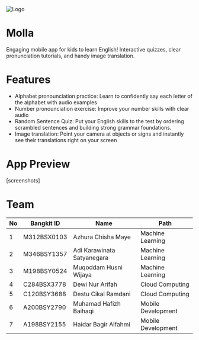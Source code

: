 ![Logo](https://storage.googleapis.com/molla-image-bucket/logo_molla_figma.png)
# Molla
Engaging mobile app for kids to learn English! Interactive quizzes, clear pronunciation tutorials, and handy image translation.

# Features
- Alphabet pronounciation practice: Learn to confidently say each letter of the alphabet with audio examples
- Number pronounciation exercise: Improve your number skills with clear audio
- Random Sentence Quiz: Put your English skills to the test by ordering scrambled sentences and building strong grammar foundations.
- Image translation: Point your camera at objects or signs and instantly see their translations right on your screen

# App Preview
[screenshots]

# Team
|No|Bangkit ID   | Name                       | Path |
|--|-------------|----------------------------|------|
|1 | M312BSX0103 | Azhura Chisha Maye|Machine Learning
|2 | M346BSY1357 | Adi Karawinata Satyanegara|Machine Learning
|3 | M198BSY0524 | Muqoddam Husni Wijaya|Machine Learning
|4 | C284BSX3778 | Dewi Nur Arifah|Cloud Computing
|5 | C120BSY3688 | Destu Cikal Ramdani|Cloud Computing
|6 | A200BSY2790 | Muhamad Hafizh Baihaqi|Mobile Development
|7 | A198BSY2155 | Haidar Bagir Alfahmi|Mobile Development
